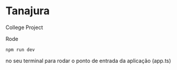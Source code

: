 # Tanajura
 College Project
 
Rode 
```
npm run dev
```
no seu terminal para rodar o ponto de entrada da aplicação (app.ts)
